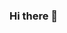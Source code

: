 ### Hi there 👋

<!--
**iamgruuten/iamgruuten** is a ✨ _special_ ✨ repository because its `README.md` (this file) appears on your GitHub profile.

[![iamgruuten's GitHub stats](github-readme-stats-one-delta.vercel.app/api/top-langs/?username=iamgruuten)]


